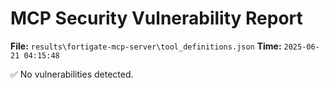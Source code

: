 # MCP Security Vulnerability Report
**File:** `results\fortigate-mcp-server\tool_definitions.json`
**Time:** `2025-06-21 04:15:48`

✅ No vulnerabilities detected.